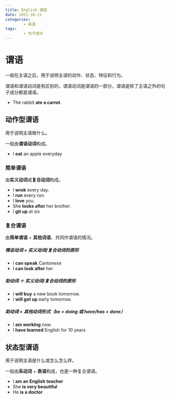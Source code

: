 ```yaml
---
title: English 谓语
date: 2021-10-21
categories:
        - 英语
tags:
        - 句子成分
---
```


# 谓语

一般在主语之后，用于说明主语的动作、状态、特征和行为。

谓语和谓语动词是有区别的，谓语动词是谓语的一部分，谓语是除了主语之外的句子成分都是谓语。

- The rabbit **ate a carrot**.

## 动作型谓语

用于说明主语做什么。

一般由**谓语动词**构成。

- I **eat** an apple everyday

### 简单谓语

由**实义动词**或**复合动词**构成。

- I **wrok** every day.
- I **run** every run.
- I **love** you.
- She **looks after** her brother.
- I **git up** at six

### 复合谓语

由**简单谓语** + **其他词语**，共同作谓语的情况。

##### 情态动词 + 实义动词/复合动词的原形

- I **can speak** Cantonese
- I **can look after** her

##### 助动词 ＋ 实义动词/复合动词的原形

- I **will buy** a new book tomorrow.
- I **will get up** early tomorrow.

##### 助动词 + 其他动词形式（be + doing 或 have/has + done）

- I **am working** now.
- I **have learned** English for 10 years

## 状态型谓语

用于说明主语是什么或怎么怎么样。

一般由**系动词** + **表语**构成，也是一种复合谓语。

- I **am an English teacher**
- She **is very beautiful**
- He **is a doctor**
